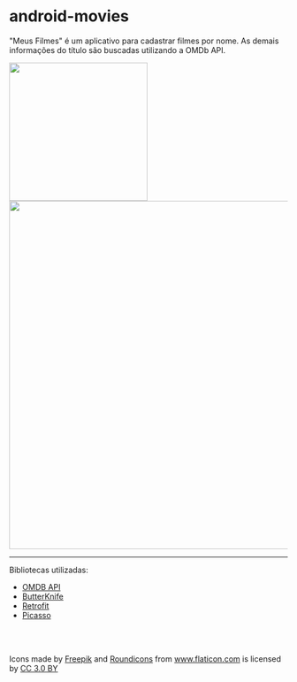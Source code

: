 # android-movies
"Meus Filmes" é um aplicativo para cadastrar filmes por nome. As demais informações do título são buscadas utilizando a OMDb API.

<img src="https://github.com/Rafaellg/android-movies/blob/master/imgs/img_smartphone.png?raw=true" width="250">
<img src="https://github.com/Rafaellg/android-movies/blob/master/imgs/img_tablet.png?raw=true" width="630">

<hr>

Bibliotecas utilizadas: 
<ul>
  <li><a href="https://www.omdbapi.com/">OMDB API</a></li>
  <li><a href="http://jakewharton.github.io/butterknife/">ButterKnife</a></li>
  <li><a href="https://square.github.io/retrofit/">Retrofit</a></li>
  <li><a href="http://square.github.io/picasso/">Picasso</a></li>
</ul>

<br><br>

<div>Icons made by <a href="http://www.freepik.com" title="Freepik">Freepik</a> and <a href="http://www.flaticon.com/authors/roundicons" title="Roundicons">Roundicons</a> from <a href="http://www.flaticon.com" title="Flaticon">www.flaticon.com</a> is licensed by <a href="http://creativecommons.org/licenses/by/3.0/" title="Creative Commons BY 3.0" target="_blank">CC 3.0 BY</a></div>
